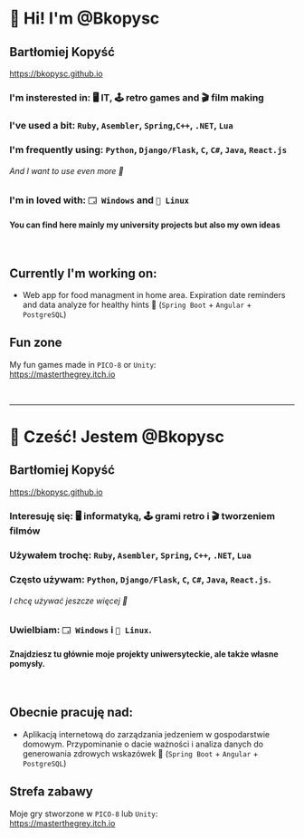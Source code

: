 # 👋 Hi! I'm @Bkopysc 

## Bartłomiej Kopyść
https://bkopysc.github.io
### **I'm insterested in:** 🖥️ IT, 🕹️ retro games and  🎬 film making
### **I've used a bit:** `Ruby`, `Asembler`, `Spring`,`C++`, `.NET`, `Lua`
### **I'm frequently using:** `Python`, `Django/Flask`, `C`, `C#`, `Java`, `React.js`
###### And I want to use even more 👀
### **I'm in loved with:** `🗔 Windows` and `🐧 Linux`
#### You can find here mainly my university projects but also my own ideas
&nbsp;

## Currently I'm working on:
- Web app for food managment in home area. Expiration date reminders and data analyze for healthy hints 🍏  (`Spring Boot` + `Angular` + `PostgreSQL`)
&nbsp;

## Fun zone
My fun games made in `PICO-8` or `Unity`:\
https://masterthegrey.itch.io


&nbsp;
&nbsp;
***

# 👋 Cześć! Jestem @Bkopysc 

## Bartłomiej Kopyść
https://bkopysc.github.io
### **Interesuję się:** 🖥️ informatyką, 🕹️ grami retro i 🎬 tworzeniem filmów
### **Używałem trochę:** `Ruby`, `Asembler`, `Spring`, `C++`, `.NET`, `Lua`
### **Często używam:** `Python`, `Django/Flask`, `C`, `C#`, `Java`, `React.js`.
###### I chcę używać jeszcze więcej 👀
### **Uwielbiam:** `🗔 Windows` i `🐧 Linux`.
#### Znajdziesz tu głównie moje projekty uniwersyteckie, ale także własne pomysły.
&nbsp;

## Obecnie pracuję nad:
- Aplikacją internetową do zarządzania jedzeniem w gospodarstwie domowym. Przypominanie o dacie ważności i analiza danych do generowania zdrowych wskazówek 🍏  (`Spring Boot` + `Angular` + `PostgreSQL`)


## Strefa zabawy
Moje gry stworzone w `PICO-8` lub `Unity`:\
https://masterthegrey.itch.io





